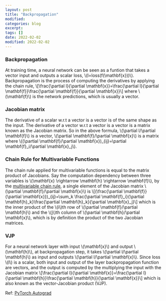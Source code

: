 ```yaml
---
layout: post
title: "Backpropagation"
modified:
categories: blog
excerpt:
tags: []
date: 2022-02-02
modified: 2022-02-02
---
```


### Backpropagation
At training time, a neural network can be seen as a funtion that takes a vector input and outputs a scalar loss, \\(l=loss(f(\mathbf{x}))\\). 
Backpropagation is the process of computing the derivatives by applying the chain rule,
\\[\frac{\partial l}{\partial \mathbf{x}}=\frac{\partial l}{\partial \mathbf{f}}\frac{\partial \mathbf{f}}{\partial \mathbf{x}}\\]
where \\(\mathbf{f}\\) is the network predictions, which is usually a vector.

### Jacobian matrix
The derivative of a scalar w.r.t a vector is a vector is of the same shape as the input.
The derivative of a vector w.r.t a vector is a vector is a matrix known as the Jacobian matrix.
So in the above formula, \\(\partial l/\partial \mathbf{f}\\) is a vector, \\(\partial \mathbf{f}/\partial \mathbf{x}\\) is a matrix where \\((\partial \mathbf{f}/\partial \mathbf{x})_{ij}=\partial \mathbf{f}_i/\partial \mathbf{x}_j\\).


### Chain Rule for Multivariable Functions
The chain rule applied for multivariable functions is equal to the matrix product of Jacobians.
Say the computation dependency between three variables is \\(\mathbf{x} \rightarrow \mathbf{h} \rightarrow \mathbf{f}\\),
by the [multivariable chain rule](https://en.wikipedia.org/wiki/Chain_rule#Multivariable_case), a single element of the Jacobian matrix \\(\partial \mathbf{f}/\partial \mathbf{x}\\) is
\\[(\frac{\partial \mathbf{f}}{\partial \mathbf{x}})_{ij}=\sum_k \frac{\partial \mathbf{f}_i}{\partial \mathbf{h}_k}\frac{\partial \mathbf{h}_k}{\partial \mathbf{x}_j}\\]
which is the inner product of the \\(i\\)th row of \\(\partial \mathbf{f}/\partial \mathbf{h}\\) and the \\(j\\)th column of \\(\partial \mathbf{h}/\partial \mathbf{x}\\), which is by definition the product of the two Jacobian matrices.


### VJP
For a neural network layer with input \\(\mathbf{x}\\) and output \\(\mathbf{h}\\), at backpropagation step, it takes \\(\partial l/\partial \mathbf{h}\\) as input and outputs \\(\partial l/\partial \mathbf{x}\\). 
Since loss \\(l\\) is a scalar, both input and output of the layer backpropagation function are vectors, and the output is computed by the multiplying the input with the Jacobian matrix
\\[\frac{\partial l}{\partial \mathbf{x}}=\frac{\partial l}{\partial \mathbf{h}}\frac{\partial \mathbf{h}}{\partial \mathbf{x}}\\]
which is also known as the vector-Jacobian product (VJP).

Ref: [PyTorch Autograd](https://pytorch.org/tutorials/beginner/introyt/autogradyt_tutorial.html#advanced-topic-more-autograd-detail-and-the-high-level-api)


